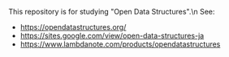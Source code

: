 This repository is for studying "Open Data Structures".\n
See:
- https://opendatastructures.org/
- https://sites.google.com/view/open-data-structures-ja
- https://www.lambdanote.com/products/opendatastructures
